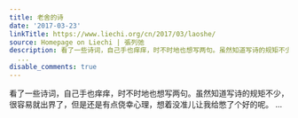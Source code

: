 ```yaml
---
title: 老舍的诗
date: '2017-03-23'
linkTitle: https://www.liechi.org/cn/2017/03/laoshe/
source: Homepage on Liechi | 張列弛
description: 看了一些诗词，自己手也痒痒，时不时地也想写两句。虽然知道写诗的规矩不少，很容易就出界了，但是还是有点侥幸心理，想着没准儿让我给憋了个好的呢。
  ...
disable_comments: true
---
```

看了一些诗词，自己手也痒痒，时不时地也想写两句。虽然知道写诗的规矩不少，很容易就出界了，但是还是有点侥幸心理，想着没准儿让我给憋了个好的呢。 ...